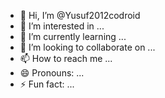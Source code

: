 - 👋 Hi, I’m @Yusuf2012codroid
- 👀 I’m interested in ...
- 🌱 I’m currently learning ...
- 💞️ I’m looking to collaborate on ...
- 📫 How to reach me ...
- 😄 Pronouns: ...
- ⚡ Fun fact: ...

<!---
Yusuf2012codroid/Yusuf2012codroid is a ✨ special ✨ repository because its `README.md` (this file) appears on your GitHub profile.
You can click the Preview link to take a look at your changes.
--->
